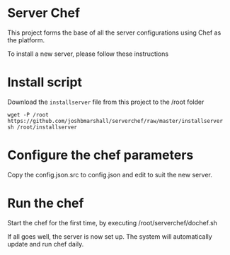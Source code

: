 # Server Chef

This project forms the base of all the server configurations using Chef as the platform.

To install a new server, please follow these instructions

# Install script

Download the `installserver` file from this project to the /root folder

	wget -P /root https://github.com/joshbmarshall/serverchef/raw/master/installserver 
	sh /root/installserver

# Configure the chef parameters

Copy the config.json.src to config.json and edit to suit the new server.

# Run the chef

Start the chef for the first time, by executing /root/serverchef/dochef.sh

If all goes well, the server is now set up.
The system will automatically update and run chef daily.
